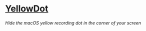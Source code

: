 # [YellowDot](https://lowtechguys.com/yellowdot)

###### Hide the macOS yellow recording dot in the corner of your screen